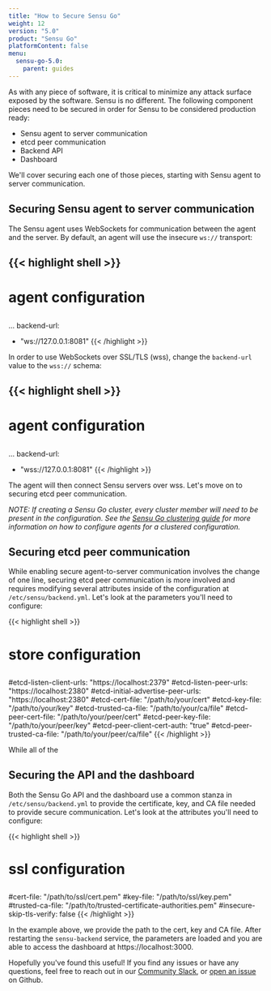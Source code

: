 ```yaml
---
title: "How to Secure Sensu Go"
weight: 12
version: "5.0"
product: "Sensu Go"
platformContent: false
menu:
  sensu-go-5.0:
    parent: guides
---
```


As with any piece of software, it is critical to minimize any attack surface exposed by the software. Sensu is no different. The following component pieces need to be secured in order for Sensu to be considered production ready:

* Sensu agent to server communication
* etcd peer communication
* Backend API
* Dashboard

We'll cover securing each one of those pieces, starting with Sensu agent to server communication.

## Securing Sensu agent to server communication

The Sensu agent uses WebSockets for communication between the agent and the server. By default, an agent will use the insecure `ws://` transport:

{{< highlight shell >}}
---
##
# agent configuration
##
...
backend-url:
  - "ws://127.0.0.1:8081"
{{< /highlight >}}

In order to use WebSockets over SSL/TLS (wss), change the `backend-url` value to the `wss://` schema:

{{< highlight shell >}}
---
##
# agent configuration
##
...
backend-url:
  - "wss://127.0.0.1:8081"
{{< /highlight >}}

The agent will then connect Sensu servers over wss. Let's move on to securing etcd peer communication.

_NOTE: If creating a Sensu Go cluster, every cluster member will need to be present in the configuration. See the [Sensu Go clustering guide][2] for more information on how to configure agents for a clustered configuration._

## Securing etcd peer communication

While enabling secure agent-to-server communication involves the change of one line, securing etcd peer communication is more involved and requires modifying several attributes inside of the configuration at `/etc/sensu/backend.yml`. Let's look at the parameters you'll need to configure:

{{< highlight shell >}}
##
# store configuration
##
#etcd-listen-client-urls: "https://localhost:2379"
#etcd-listen-peer-urls: "https://localhost:2380"
#etcd-initial-advertise-peer-urls: "https://localhost:2380"
#etcd-cert-file: "/path/to/your/cert"
#etcd-key-file: "/path/to/your/key"
#etcd-trusted-ca-file: "/path/to/your/ca/file"
#etcd-peer-cert-file: "/path/to/your/peer/cert"
#etcd-peer-key-file: "/path/to/your/peer/key"
#etcd-peer-client-cert-auth: "true"
#etcd-peer-trusted-ca-file: "/path/to/your/peer/ca/file"
{{< /highlight >}}

While all of the

## Securing the API and the dashboard

Both the Sensu Go API and the dashboard use a common stanza in `/etc/sensu/backend.yml` to provide the certificate, key, and CA file needed to provide secure communication. Let's look at the attributes you'll need to configure:

{{< highlight shell >}}
##
# ssl configuration
##
#cert-file: "/path/to/ssl/cert.pem"
#key-file: "/path/to/ssl/key.pem"
#trusted-ca-file: "/path/to/trusted-certificate-authorities.pem"
#insecure-skip-tls-verify: false
{{< /highlight >}}

In the example above, we provide the path to the cert, key and CA file. After restarting the `sensu-backend` service, the parameters are loaded and you are able to access the dashboard at https://localhost:3000.

Hopefully you've found this useful! If you find any issues or have any questions, feel free to reach out in our [Community Slack][3], or [open an issue][4] on Github.

<!-- LINKS -->
[1]: /sensu-core/latest/guides/securing-sensu/
[2]: ../clustering.md
[3]: https://slack.sensu.io
[4]: https://github.com/sensu/sensu-docs/issues/new
